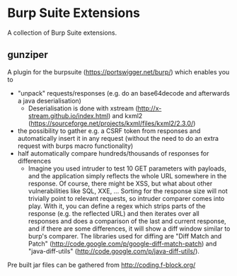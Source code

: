 # Burp Suite Extensions

A collection of Burp Suite extensions.

## gunziper

A plugin for the burpsuite (https://portswigger.net/burp/) which enables you to
- "unpack" requests/responses (e.g. do an base64decode and afterwards a java deserialisation)
  - Deserialisation is done with xstream (http://x-stream.github.io/index.html) and kxml2 (https://sourceforge.net/projects/kxml/files/kxml2/2.3.0/)
- the possibility to gather e.g. a CSRF token from responses and automatically insert it in any request (without the need to do an extra request with burps macro functionality)
- half automatically compare hundreds/thousands of responses for differences
  - Imagine you used intruder to test 10 GET parameters with payloads, and the application simply reflects the whole URL somewhere in the response. Of course, there might be XSS, but what about other vulnerabilities like SQL, XXE, ... Sorting for the response size will not trivially point to relevant requests, so intruder comparer comes into play. With it, you can define a regex which strips parts of the response (e.g. the reflected URL) and then iterates over all responses and does a comparison of the last and current response, and if there are some differences, it will show a diff window similar to burp's comparer. The libraries used for diffing are "Diff Match and Patch" (http://code.google.com/p/google-diff-match-patch) and "java-diff-utils" (http://code.google.com/p/java-diff-utils/).


Pre built jar files can be gathered from http://coding.f-block.org/
